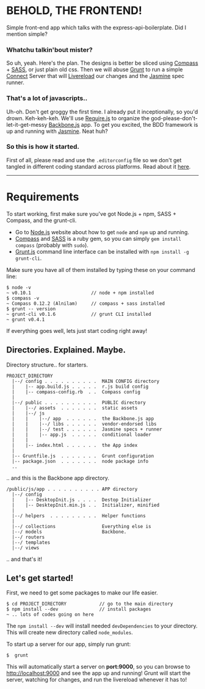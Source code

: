 BEHOLD, THE FRONTEND!
===

Simple front-end app which talks with the express-api-boilerplate. Did I mention simple?

### Whatchu talkin'bout mister?

So uh, yeah. Here's the plan. The designs is better be sliced using [Compass](http://compass-style.org/) + [SASS](http://sass-lang.com/), or just plain old css. Then we will abuse [Grunt](http://gruntjs.com/) to run a simple [Connect](http://www.senchalabs.org/connect/) Server that will [Livereload](http://livereload.com/) our changes and the [Jasmine](http://pivotal.github.com/jasmine/) spec runner.

### That's a lot of javascripts..

Uh-oh. Don't get groggy the first time. I already put it inceptionally, so you'd drown. Keh-keh-keh. We'll use [Require.js](http://requirejs.org/) to organize the god-please-don't-let-it-get-messy [Backbone.js](http://backbonejs.org/) app. To get you excited, the BDD framework is up and running with [Jasmine](http://pivotal.github.com/jasmine/). Neat huh?

### So this is how it started.

First of all, please read and use the `.editorconfig` file so we don't get tangled in different coding standard across platforms. Read about it [here](http://editorconfig.org/).

---

# Requirements

To start working, first make sure you've got Node.js + npm, SASS + Compass, and the grunt-cli.

* Go to [Node.js](http://nodejs.org/) website about how to get `node` and `npm` up and running.
* [Compass](http://compass-style.org/) and [SASS](http://sass-lang.com/) is a ruby gem, so you can simply `gem install compass` (probably with `sudo`).
* [Grunt.js](http://gruntjs.com/getting-started) command line interface can be installed with `npm install -g grunt-cli`.

Make sure you have all of them installed by typing these on your command line:

    $ node -v
    ~ v0.10.1                      // node + npm installed
    $ compass -v
    ~ Compass 0.12.2 (Alnilam)     // compass + sass installed
    $ grunt -- version
    ~ grunt-cli v0.1.6             // grunt CLI installed
    ~ grunt v0.4.1

If everything goes well, lets just start coding right away!

## Directories. Explained. Maybe.

Directory structure.. for starters.

    PROJECT_DIRECTORY
      |--/ config . . . . . . . . . .  MAIN CONFIG directory
      |    |-- app.build.js . . . . .  r.js build config
      |    |-- compass-config.rb  . .  Compass config
      |
      |--/ public . . . . . . . . . .  PUBLIC directory
      |    |--/ assets  . . . . . . .  static assets
      |    |--/ js
      |    |    |--/ app  . . . . . .  the Backbone.js app
      |    |    |--/ libs . . . . . .  vendor-endorsed libs
      |    |    |--/ test . . . . . .  Jasmine specs + runner
      |    |    |-- app.js  . . . . .  conditional loader
      |    |    
      |    |-- index.html . . . . . .  the App index
      |
      |-- Gruntfile.js  . . . . . . .  Grunt configuration
      |-- package.json  . . . . . . .  node package info
      ..

.. and this is the Backbone app directory.

    /public/js/app . . . . . . . . . . APP directory
      |--/ config
      |    |-- DesktopInit.js . . . .  Destop Initializer
      |    |-- DesktepInit.min.js . .  Initializer, minified
      |
      |--/ helpers  . . . . . . . . .  Helper functions
      |
      |--/ collections                 Everything else is             
      |--/ models                      Backbone.
      |--/ routers
      |--/ templates
      |--/ views
  
.. and that's it!

## Let's get started!

First, we need to get some packages to make our life easier.

    $ cd PROJECT_DIRECTORY            // go to the main directory
    $ npm install --dev               // install packages
    ~ .. lots of codes going on here
    
The `npm install --dev` will install needed `devDependencies` to your directory. This will create new directory called `node_modules`.

To start up a server for our app, simply run grunt:

    $  grunt

This will automatically start a server on **port:9000**, so you can browse to [http://localhost:9000](http://localhost:9000) and see the app up and running! Grunt will start the server, watching for changes, and run the livereload whenever it has to!